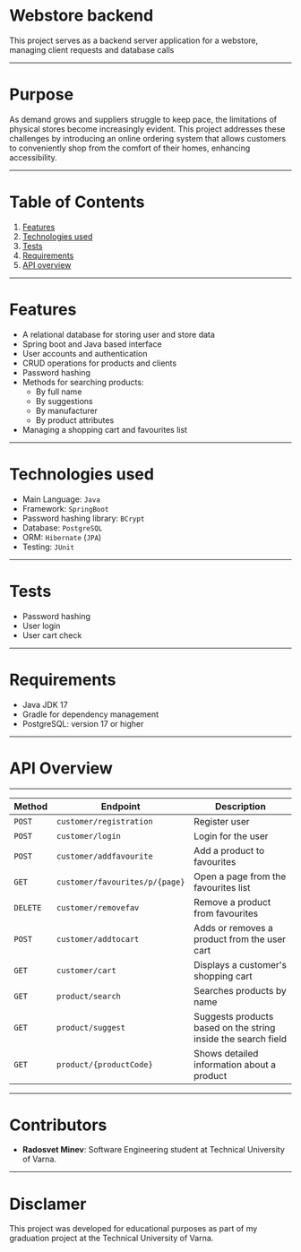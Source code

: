 # Webstore backend
This project serves as a backend server application for a webstore, managing client requests and database calls

---

# Purpose
As demand grows and suppliers struggle to keep pace, the limitations of physical stores become increasingly evident. This project addresses these challenges by introducing an online ordering system that allows customers to conveniently shop from the comfort of their homes, enhancing accessibility.

---

# Table of Contents

1. [Features][features]
2. [Technologies used][TechStacks]
3. [Tests][Test]
4. [Requirements][Requirement]
5. [API overview][endpoints]



[features]: https://github.com/DariusDunk/Web-Store-Backend-server/blob/master/README.md#features
[TechStacks]: https://github.com/DariusDunk/Web-Store-Backend-server/blob/master/README.md#technologies-used
[Test]: https://github.com/DariusDunk/Web-Store-Backend-server/blob/master/README.md#tests
[Requirement]: https://github.com/DariusDunk/Web-Store-Backend-server/blob/master/README.md#requirements
[endpoints]: https://github.com/DariusDunk/Web-Store-Backend-server/blob/master/README.md#api-overview


---

# Features

- A relational database for storing user and store data
- Spring boot and Java based interface
- User accounts and authentication
- CRUD operations for products and clients
- Password hashing
- Methods for searching products:
  - By full name
  - By suggestions
  - By manufacturer
  - By product attributes
- Managing a shopping cart and favourites list
  
---


# Technologies used

- Main Language: `Java`
- Framework: `SpringBoot`
- Password hashing library: `BCrypt`
- Database: `PostgreSQL`
- ORM: `Hibernate` (`JPA`)
- Testing: `JUnit`
  
---

# Tests

- Password hashing
- User login
- User cart check

---

# Requirements

- Java JDK 17
- Gradle for dependency management
- PostgreSQL: version 17 or higher

---

# API Overview

---

| Method | Endpoint | Description | 
|--------|----------|-------------|
|`POST`  | `customer/registration`| Register user|
|`POST`| `customer/login`| Login for the user|
|`POST`| `customer/addfavourite`| Add a product to favourites|
|`GET`|`customer/favourites/p/{page}`| Open a page from the favourites list|
|`DELETE`|`customer/removefav`| Remove a product from favourites|
|`POST`|`customer/addtocart`| Adds or removes a product from the user cart|
|`GET`| `customer/cart`| Displays a customer's shopping cart|
|`GET`| `product/search`| Searches products by name|
|`GET`| `product/suggest`| Suggests products based on the string inside the search field|
|`GET`| `product/{productCode}`| Shows detailed information about a product|

---

# Contributors

- **Radosvet Minev**: Software Engineering student at Technical University of Varna.

---

# Disclamer

This project was developed for educational purposes as part of my graduation project at the Technical University of Varna.


